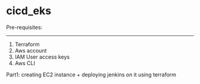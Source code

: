 # cicd_eks

Pre-requisites:
____________________________________________________________________________________________________________________________________________________________________________________________________________________
1. Terraform
2. Aws account
3. IAM User access keys
4. Aws CLI


Part1:
creating EC2 instance + deploying jenkins on it using terraform 
  
